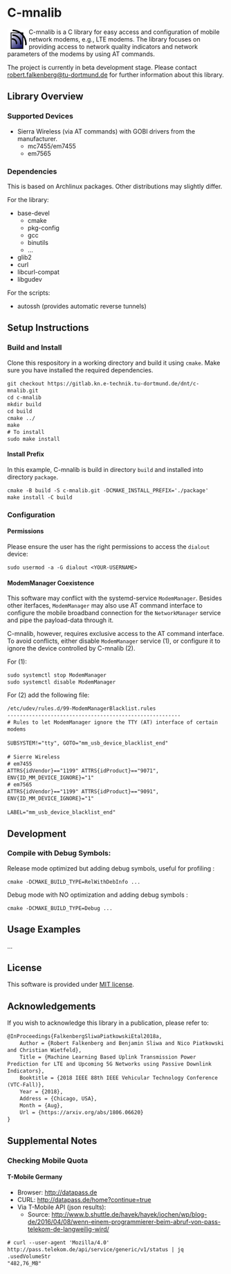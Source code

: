 C-mnalib
========
<img src="logo.png" height="50" style="float: left;"/>
C-mnalib is a C library for easy access and configuration of mobile network modems, e.g., LTE modems.
The library focuses on providing access to network quality indicators and network parameters of the modems by using AT commands.

The project is currently in beta development stage. Please contact <robert.falkenberg@tu-dortmund.de> for further information about this library.

## Library Overview

### Supported Devices
* Sierra Wireless (via AT commands) with GOBI drivers from the manufacturer.
    * mc7455/em7455
    * em7565

### Dependencies
This is based on Archlinux packages. Other distributions may slightly differ.

For the library:

* base-devel
    * cmake
    * pkg-config
    * gcc
    * binutils
    * ...
* glib2
* curl
* libcurl-compat
* libgudev

For the scripts:

* autossh     (provides automatic reverse tunnels)

## Setup Instructions

### Build and Install
Clone this respository in a working directory and build it using ``cmake``. Make sure you have installed the required dependencies.
```
git checkout https://gitlab.kn.e-technik.tu-dortmund.de/dnt/c-mnalib.git
cd c-mnalib
mkdir build
cd build
cmake ../
make
# To install
sudo make install
```

#### Install Prefix
In this example, C-mnalib is build in directory `build` and installed into directory `package`.
```
cmake -B build -S c-mnalib.git -DCMAKE_INSTALL_PREFIX='./package'
make install -C build
```

### Configuration

#### Permissions
Please ensure the user has the right permissions to access the `dialout` device:
```
sudo usermod -a -G dialout <YOUR-USERNAME>
```

#### ModemManager Coexistence
This software may conflict with the systemd-service `ModemManager`. Besides other iterfaces, `ModemManager` may also use AT command interface to configure the mobile broadband connection for the `NetworkManager` service and pipe the payload-data through it.

C-mnalib, however, requires exclusive access to the AT command interface.
To avoid conflicts, either disable `ModemManager` service (1), or configure it to ignore the device controlled by C-mnalib (2).

For (1):
```
sudo systemctl stop ModemManager
sudo systemctl disable ModemManager
```

For (2) add the following file:
```
/etc/udev/rules.d/99-ModemManagerBlacklist.rules
--------------------------------------------------------
# Rules to let ModemManager ignore the TTY (AT) interface of certain modems

SUBSYSTEM!="tty", GOTO="mm_usb_device_blacklist_end"

# Sierre Wireless
# em7455
ATTRS{idVendor}=="1199" ATTRS{idProduct}=="9071", ENV{ID_MM_DEVICE_IGNORE}="1"
# em7565
ATTRS{idVendor}=="1199" ATTRS{idProduct}=="9091", ENV{ID_MM_DEVICE_IGNORE}="1"

LABEL="mm_usb_device_blacklist_end"

```

## Development

### Compile with Debug Symbols:

Release mode optimized but adding debug symbols, useful for profiling :
```
cmake -DCMAKE_BUILD_TYPE=RelWithDebInfo ...
```
Debug mode with NO optimization and adding debug symbols :
```
cmake -DCMAKE_BUILD_TYPE=Debug ...
```

## Usage Examples
...


## License
This software is provided under [MIT license](LICENSE.md).

## Acknowledgements
If you wish to acknowledge this library in a publication, please refer to:
```
@InProceedings{FalkenbergSliwaPiatkowskiEtal2018a,
	Author = {Robert Falkenberg and Benjamin Sliwa and Nico Piatkowski and Christian Wietfeld},
	Title = {Machine Learning Based Uplink Transmission Power Prediction for LTE and Upcoming 5G Networks using Passive Downlink Indicators},
	Booktitle = {2018 IEEE 88th IEEE Vehicular Technology Conference (VTC-Fall)},
	Year = {2018},
	Address = {Chicago, USA},
	Month = {Aug},
	Url = {https://arxiv.org/abs/1806.06620}
}
```

## Supplemental Notes

### Checking Mobile Quota
#### T-Mobile Germany
* Browser: http://datapass.de
* CURL: http://datapass.de/home?continue=true
* Via T-Mobile API (json results):
    * Source: http://www.b.shuttle.de/hayek/hayek/jochen/wp/blog-de/2016/04/08/wenn-einem-programmierer-beim-abruf-von-pass-telekom-de-langweilig-wird/
```
# curl --user-agent 'Mozilla/4.0' http://pass.telekom.de/api/service/generic/v1/status | jq .usedVolumeStr
"482,76_MB"
```
